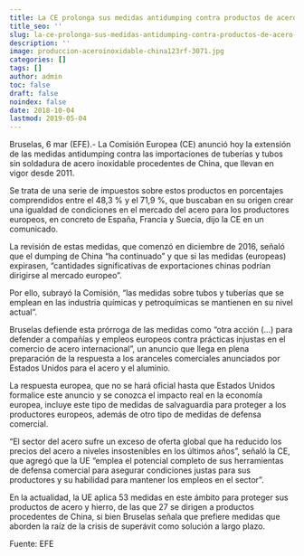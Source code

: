 ```yaml
---
title: La CE prolonga sus medidas antidumping contra productos de acero de China
title_seo: ''
slug: la-ce-prolonga-sus-medidas-antidumping-contra-productos-de-acero-de-china
description: ''
image: produccion-aceroinoxidable-china123rf-3071.jpg
categories: []
tags: []
author: admin
toc: false
draft: false
noindex: false
date: 2018-10-04
lastmod: 2019-05-04
---
```

Bruselas, 6 mar (EFE).- La Comisión Europea (CE) anunció hoy la extensión de
las medidas antidumping contra las importaciones de tuberías y tubos sin
soldadura de acero inoxidable procedentes de China, que llevan en vigor
desde 2011.

Se trata de una serie de impuestos sobre estos productos en porcentajes
comprendidos entre el 48,3 % y el 71,9 %, que buscaban en su origen crear
una igualdad de condiciones en el mercado del acero para los productores
europeos, en concreto de España, Francia y Suecia, dijo la CE en un
comunicado.

La revisión de estas medidas, que comenzó en diciembre de 2016, señaló que
el dumping de China “ha continuado” y que si las medidas (europeas)
expirasen, “cantidades significativas de exportaciones chinas podrían
dirigirse al mercado europeo”.

Por ello, subrayó la Comisión, “las medidas sobre tubos y tuberías que se
emplean en las industria químicas y petroquímicas se mantienen en su nivel
actual”.

Bruselas defiende esta prórroga de las medidas como “otra acción (…) para
defender a compañías y empleos europeos contra prácticas injustas en el
comercio de acero internacional”, un anuncio que llega en plena preparación
de la respuesta a los aranceles comerciales anunciados por Estados Unidos
para el acero y el aluminio.

La respuesta europea, que no se hará oficial hasta que Estados Unidos
formalice este anuncio y se conozca el impacto real en la economía europea,
incluye este tipo de medidas de salvaguardia para proteger a los productores
europeos, además de otro tipo de medidas de defensa comercial.

“El sector del acero sufre un exceso de oferta global que ha reducido los
precios del acero a niveles insostenibles en los últimos años”, señaló la
CE, que agregó que la UE “emplea el potencial completo de sus herramientas
de defensa comercial para asegurar condiciones justas para sus productores y
su habilidad para mantener los empleos en el sector”.

En la actualidad, la UE aplica 53 medidas en este ámbito para proteger sus
productos de acero y hierro, de las que 27 se dirigen a productos
procedentes de China, si bien Bruselas señala que prefiere medidas que
aborden la raíz de la crisis de superávit como solución a largo plazo.

Fuente: EFE

